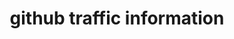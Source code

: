 ---
layout: page
title: github traffic information
description: Automatically track github traffic for all of your repos.
img: /assets/img/fun_traffic_info_github.png
redirect: http://github.com/miykael/traffic_info_github
importance: 2
category: fun
---